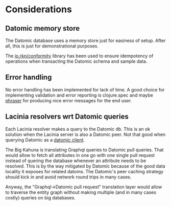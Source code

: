 # Considerations

## Datomic memory store

The Datomic database uses a memory store just for easiness of setup.
After all, this is just for demonstrational purposes.

The [io.rkn/conformity](https://github.com/rkneufeld/conformity)
library has been used to ensure idempotency of operations when
transacting the Datomic schema and sample data.

## Error handling

No error handling has been implemented for lack of time. A good choice
for implementing validation and error reporting is clojure.spec and
maybe [phraser](https://github.com/alexanderkiel/phrase) for producing
nice error messages for the end user.

## Lacinia resolvers wrt Datomic queries

Each Lacinia resolver makes a query to the Datomic db. This is an ok
solution when the Lacinia server is also a Datomic peer. Not that good
when querying Datomic as
a [datomic client](http://docs.datomic.com/clojure-client/index.html).

The Big Kahuna is translating Graphql queries to Datomic pull queries.
That would allow to fetch all attributes in one go with one single
pull request instead of quering the database whenever an attribute
needs to be resolved. This is by the way mitigated by Datomic because
of the good data locality it exposes for related datoms. The Datomic's
peer caching strategy should kick in and avoid network round trips in
many cases.

Anyway, the "Graphql->Datomic pull request" translation layer would
allow to traverse the entity graph without making multiple (and in
many cases costly) queries on big databases.
